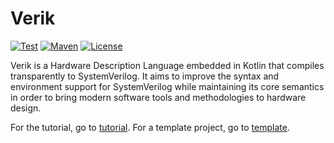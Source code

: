 # Verik
[![Test](https://github.com/frwang96/verik/actions/workflows/Sanity.yml/badge.svg)](https://github.com/frwang96/verik)
[![Maven](https://maven-badges.herokuapp.com/maven-central/io.verik/verik-core/badge.svg?style=flat)](
https://search.maven.org/search?q=io.verik)
[![License](https://img.shields.io/badge/License-Apache%202.0-blue.svg)](https://opensource.org/licenses/Apache-2.0)

Verik is a Hardware Description Language embedded in Kotlin that compiles transparently to SystemVerilog. It aims to
improve the syntax and environment support for SystemVerilog while maintaining its core semantics in order to bring
modern software tools and methodologies to hardware design.

For the tutorial, go to [tutorial](https://verik.io/tutorial/index.html). For a template project, go to
[template](https://github.com/frwang96/verik-template).